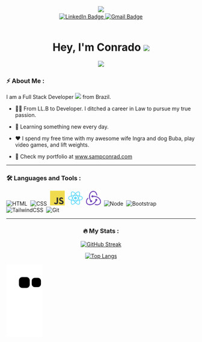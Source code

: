 <div id="header" align="center">
    <!-- logo -->
  <a href="https://www.sampconrad.com" target="_blank"><img src="https://cdn-icons-png.flaticon.com/512/876/876019.png" target="_blank" width="100"></a> 
    <!-- socials -->
  <div id="badges">
  <a href="https://www.linkedin.com/in/sampconrad/">
    <img src="https://img.shields.io/badge/LinkedIn-blue?style=for-the-badge&logo=linkedin&logoColor=white" target="_blank" alt="LinkedIn Badge"/>
  </a>
  <a href="mailto:sampconrad@gmail.com">
    <img src="https://img.shields.io/badge/Gmail-red?style=for-the-badge&logo=gmail&logoColor=white" target="_blank"  alt="Gmail Badge"/>
  </a>
</div>
  <img src="https://komarev.com/ghpvc/?username=sampconrad&style=flat-square&color=blue" alt=""/>
    <h1>
     Hey, I'm Conrado <img src="https://media.giphy.com/media/hvRJCLFzcasrR4ia7z/giphy.gif" width="30"/>
    </h1>
</div>

<div align="center">
  <img src="https://c.tenor.com/ur0xcQWCkegAAAAC/the-office-michael-scott.gif" width="400"/>
</div>

### ⚡ About Me :
I am a Full Stack Developer <img src="https://media.giphy.com/media/WUlplcMpOCEmTGBtBW/giphy.gif" width="30"> from Brazil.

- 👨‍💻 From LL.B to Developer. I ditched a career in Law to pursue my true passion.

- 🌱 Learning something new every day.

- ❤️ I spend my free time with my awesome wife Ingra and dog Buba, play video games, and lift weights.

- 🚀 Check my portfolio at www.sampconrad.com
---

### :hammer_and_wrench: Languages and Tools :
<div>
  <img src="https://cdn.jsdelivr.net/gh/devicons/devicon/icons/html5/html5-plain-wordmark.svg" title="HTML5" alt="HTML" width="40" height="40"/>&nbsp;
  <img src="https://cdn.jsdelivr.net/gh/devicons/devicon/icons/css3/css3-plain-wordmark.svg"  title="CSS3" alt="CSS" width="40" height="40"/>&nbsp;
  <img src="https://github.com/devicons/devicon/blob/master/icons/javascript/javascript-original.svg" title="JavaScript" alt="JavaScript" width="40" height="40"/>&nbsp;
  <img src="https://github.com/devicons/devicon/blob/master/icons/react/react-original.svg" title="React" alt="React" width="40" height="40"/>&nbsp;
  <img src="https://github.com/devicons/devicon/blob/master/icons/redux/redux-original.svg" title="Redux" alt="Redux " width="40" height="40"/>&nbsp;  
  <img src="https://cdn.jsdelivr.net/gh/devicons/devicon/icons/nodejs/nodejs-original.svg"  title="Node" alt="Node" width="40" height="40"/>&nbsp;     
  <img src="https://cdn.jsdelivr.net/gh/devicons/devicon/icons/bootstrap/bootstrap-original.svg" title="Bootstrap" alt="Bootstrap" width="40" height="40"/>&nbsp;  
  <img src="https://cdn.jsdelivr.net/gh/devicons/devicon/icons/tailwindcss/tailwindcss-plain.svg" title="TailwindCSS" alt="TailwindCSS" width="40" height="40"/>&nbsp;      
  <img src="https://cdn.jsdelivr.net/gh/devicons/devicon/icons/git/git-original.svg" title="Git" alt="Git" width="40" height="40"/>&nbsp;             

---
<div id="stats" align="center">

### :fire: My Stats :
[![GitHub Streak](http://github-readme-streak-stats.herokuapp.com?user=sampconrad&theme=dark&background=000000)](https://git.io/streak-stats)

[![Top Langs](https://github-readme-stats.vercel.app/api/top-langs/?username=sampconrad&layout=compact&theme=vision-friendly-dark)](https://github.com/anuraghazra/github-readme-stats)

</div>
    
![Snake animation](https://github.com/sampconrad/sampconrad/blob/output/github-contribution-grid-snake.svg)

